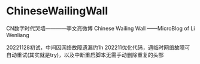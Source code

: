 # ChineseWailingWall
CN数字时代哭墙————李文亮微博
Chinese Wailing Wall ——MicroBlog of Li Wenliang


20221128初试，中间因网络故障遗漏约1h
202211优化代码，遇临时网络故障可自动重试(其实就是try)，以及中断重启脚本无需手动删除重复的头部
